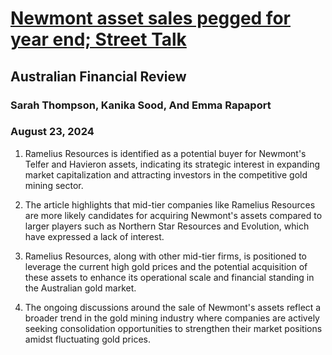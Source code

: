 # [Newmont asset sales pegged for year end; Street Talk](https://advance.lexis.com/api/document?collection=news&id=urn:contentItem:6CTF-10M1-JD34-V018-00000-00&context=1519360)
## Australian Financial Review
### Sarah Thompson, Kanika Sood, And Emma Rapaport
### August 23, 2024

1. Ramelius Resources is identified as a potential buyer for Newmont's Telfer and Havieron assets, indicating its strategic interest in expanding market capitalization and attracting investors in the competitive gold mining sector.

2. The article highlights that mid-tier companies like Ramelius Resources are more likely candidates for acquiring Newmont's assets compared to larger players such as Northern Star Resources and Evolution, which have expressed a lack of interest.

3. Ramelius Resources, along with other mid-tier firms, is positioned to leverage the current high gold prices and the potential acquisition of these assets to enhance its operational scale and financial standing in the Australian gold market.

4. The ongoing discussions around the sale of Newmont's assets reflect a broader trend in the gold mining industry where companies are actively seeking consolidation opportunities to strengthen their market positions amidst fluctuating gold prices.